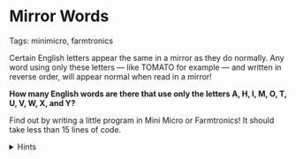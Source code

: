 # Mirror Words

Tags: minimicro, farmtronics

Certain English letters appear the same in a mirror as they do normally.  Any word using only these letters — like TOMATO for example — and written in reverse order, will appear normal when read in a mirror!

<b>How many English words are there that use only the letters A, H, I, M, O, T, U, V, W, X, and Y?</b>

Find out by writing a little program in Mini Micro or Farmtronics!  It should take less than 15 lines of code.

<details>
<summary>Hints</summary>

Read `/sys/data/englishWords.txt`, and iterate over the words.  For each one, iterate over the letters.  If any letter is not found in the list of mirror-image letters above, then that word is <i>not</i> one of the ones we're looking for; just <code>continue</code> on to the next word.  If you get through all the letters without bailing out, then that word is good — you can increment a count, or push it onto a list of found words.

</details>
